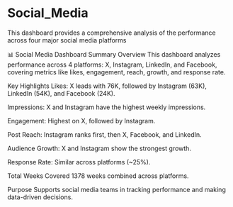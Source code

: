 # Social_Media
This dashboard provides a comprehensive analysis of the performance across four major social media  platforms

📊 Social Media Dashboard Summary
Overview
This dashboard analyzes performance across 4 platforms: X, Instagram, LinkedIn, and Facebook, covering metrics like likes, engagement, reach, growth, and response rate.

Key Highlights
Likes: X leads with 76K, followed by Instagram (63K), LinkedIn (54K), and Facebook (24K).

Impressions: X and Instagram have the highest weekly impressions.

Engagement: Highest on X, followed by Instagram.

Post Reach: Instagram ranks first, then X, Facebook, and LinkedIn.

Audience Growth: X and Instagram show the strongest growth.

Response Rate: Similar across platforms (~25%).

Total Weeks Covered
1378 weeks combined across platforms.

Purpose
Supports social media teams in tracking performance and making data-driven decisions.
